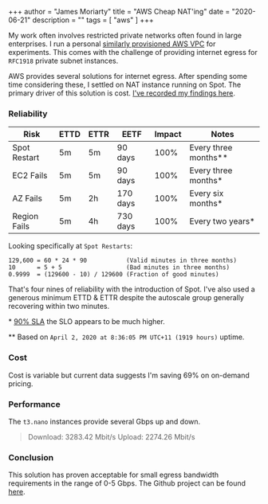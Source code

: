 +++
author = "James Moriarty"
title = "AWS Cheap NAT'ing"
date = "2020-06-21"
description = ""
tags = [
  "aws"
]
+++

My work often involves restricted private networks often found in large enterprises. I run a personal [similarly provisioned AWS VPC](https://github.com/jamesmoriarty/cfn-vpc) for experiments. This comes with the challenge of providing internet egress for `RFC1918` private subnet instances.

AWS provides several solutions for internet egress. After spending some time considering these, I settled on NAT instance running on Spot. The primary driver of this solution is cost. [I’ve recorded my findings here](https://github.com/jamesmoriarty/cfn-cheapest-nat).

### Reliability

| Risk         | ETTD | ETTR | EETF     | Impact | Notes
|--------------|------|------|----------|--------|-
| Spot Restart | 5m   | 5m   | 90 days  | 100%   | Every three months**
| EC2 Fails    | 5m   | 5m   | 90 days  | 100%   | Every three months*
| AZ Fails     | 5m   | 2h   | 170 days | 100%   | Every six months*
| Region Fails | 5m   | 4h   | 730 days | 100%   | Every two years*

Looking specifically at `Spot Restarts`:

```
129,600 = 60 * 24 * 90           (Valid minutes in three months)
10      = 5 + 5                  (Bad minutes in three months)
0.9999  = (129600 - 10) / 129600 (Fraction of good minutes)
```

That's four nines of reliability with the introduction of Spot. I've also used a generous minimum ETTD & ETTR despite the autoscale group generally recovering within two minutes.

\* [90% SLA](https://aws.amazon.com/compute/sla/) the SLO appears to be much higher.

\** Based on `April 2, 2020 at 8:36:05 PM UTC+11 (1919 hours)` uptime.

### Cost

Cost is variable but current data suggests I'm saving 69% on on-demand pricing.

### Performance

The `t3.nano` instances provide several Gbps up and down.

> Download: 3283.42 Mbit/s
> Upload: 2274.26 Mbit/s

### Conclusion

This solution has proven acceptable for small egress bandwidth requirements in the range of 0-5 Gbps. The Github project can be found [here](https://github.com/jamesmoriarty/cfn-cheapest-nat).
